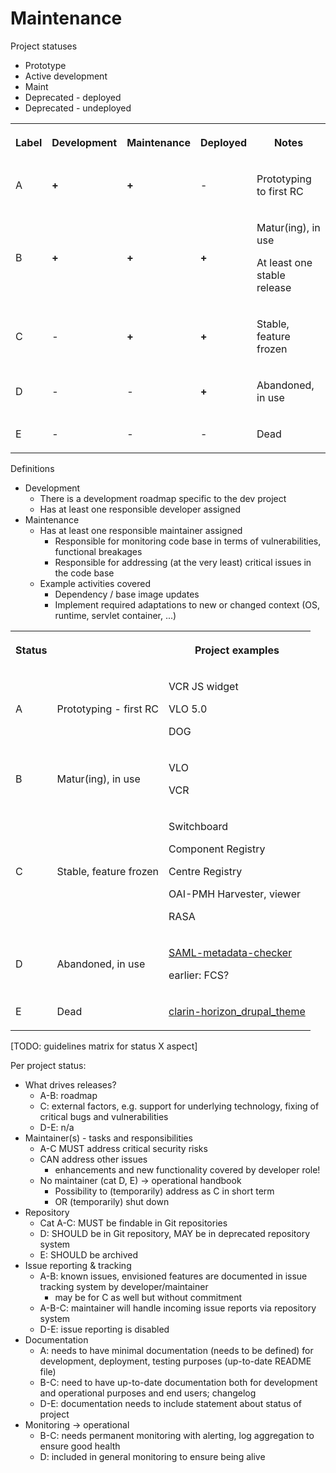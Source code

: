 # Maintenance

Project statuses

- Prototype
- Active development
- Maint
- Deprecated - deployed
- Deprecated - undeployed

<table>
  <tbody>
    <tr>
      <th>
        <p>Label</p>
      </th>
      <th>
        <p>Development</p>
      </th>
      <th>
        <p>Maintenance</p>
      </th>
      <th>
        <p>Deployed</p>
      </th>
      <th>
        <p>Notes</p>
      </th>
    </tr>
    <tr>
      <td>
        <p>A</p>
      </td>
      <td>
        <p><strong>+</strong></p>
      </td>
      <td>
        <p><strong>+</strong></p>
      </td>
      <td>
        <p>-</p>
      </td>
      <td>
        <p>Prototyping to first RC</p>
      </td>
    </tr>
    <tr>
      <td>
        <p>B</p>
      </td>
      <td>
        <p><strong>+</strong></p>
      </td>
      <td>
        <p><strong>+</strong></p>
      </td>
      <td>
        <p><strong>+</strong></p>
      </td>
      <td>
        <p>Matur(ing), in use</p>
        <p>At least one stable release</p>
      </td>
    </tr>
    <tr>
      <td>
        <p>C</p>
      </td>
      <td>
        <p>-</p>
      </td>
      <td>
        <p><strong>+</strong></p>
      </td>
      <td>
        <p><strong>+</strong></p>
      </td>
      <td>
        <p>Stable, feature frozen</p>
      </td>
    </tr>
    <tr>
      <td>
        <p>D</p>
      </td>
      <td>
        <p>-</p>
      </td>
      <td>
        <p>-</p>
      </td>
      <td>
        <p><strong>+</strong></p>
      </td>
      <td>
        <p>Abandoned, in use</p>
      </td>
    </tr>
    <tr>
      <td>
        <p>E</p>
      </td>
      <td>
        <p>-</p>
      </td>
      <td>
        <p>-</p>
      </td>
      <td>
        <p>-</p>
      </td>
      <td>
        <p>Dead</p>
      </td>
    </tr>
  </tbody>
</table>

Definitions

- Development
   - There is a development roadmap specific to the dev project
   - Has at least one responsible developer assigned
- Maintenance
   - Has at least one responsible maintainer assigned
      - Responsible for monitoring code base in terms of vulnerabilities, functional breakages
      - Responsible for addressing (at the very least) critical issues in the code base
   - Example activities covered
      - Dependency / base image updates
      - Implement required adaptations to new or changed context (OS, runtime, servlet container, ...)

<table>
<tbody>
  <tr>
    <th>
      <p>Status</p>
    </th>
    <th>&nbsp;</th>
    <th>
      <p>Project examples</p>
    </th>
  </tr>
  <tr>
    <td>
      <p>A</p>
    </td>
    <td>
      <p>Prototyping - first RC</p>
    </td>
    <td>
      <p>VCR JS widget</p>
      <p>VLO 5.0</p>
      <p>DOG</p>
    </td>
  </tr>
  <tr>
    <td>
      <p>B</p>
    </td>
    <td>
      <p>Matur(ing), in use</p>
    </td>
    <td>
      <p>VLO</p>
      <p>VCR</p>
    </td>
  </tr>
  <tr>
    <td>
      <p>C</p>
    </td>
    <td>
      <p>Stable, feature frozen</p>
    </td>
    <td>
      <p>Switchboard</p>
      <p>Component Registry</p>
      <p>Centre Registry</p>
      <p>OAI-PMH Harvester, viewer</p>
      <p>RASA</p>
    </td>
  </tr>
  <tr>
    <td>
      <p>D</p>
    </td>
    <td>
      <p>Abandoned, in use</p>
    </td>
    <td>
      <p><a href="https://github.com/clarin-eric/SAML-metadata-checker/">SAML-metadata-checker</a></p>
      <p>earlier: FCS?</p>
    </td>
  </tr>
  <tr>
    <td>
      <p>E</p>
    </td>
    <td>
      <p>Dead</p>
    </td>
    <td>
      <p><a href="https://github.com/clarin-eric/clarin-horizon_drupal_theme">clarin-horizon_drupal_theme</a></p>
    </td>
  </tr>
</tbody>
</table>

\[TODO: guidelines matrix for status X aspect\]

Per project status:

- What drives releases?
   - A-B: roadmap
   - C: external factors, e.g. support for underlying technology, fixing of critical bugs and vulnerabilities
   - D-E: n/a
- Maintainer(s) - tasks and responsibilities
   - A-C MUST address critical security risks
   - CAN address other issues
      - enhancements and new functionality covered by developer role!
   - No maintainer (cat D, E) -> operational handbook
      - Possibility to (temporarily) address as C in short term
      - OR (temporarily) shut down
- Repository
   - Cat A-C: MUST be findable in Git repositories
   - D: SHOULD be in Git repository, MAY be in deprecated repository system
   - E: SHOULD be archived
- Issue reporting & tracking
   - A-B: known issues, envisioned features are documented in issue tracking system by developer/maintainer
      - may be for C as well but without commitment
   - A-B-C: maintainer will handle incoming issue reports via repository system
   - D-E: issue reporting is disabled
- Documentation
   - A: needs to have minimal documentation (needs to be defined) for development, deployment, testing purposes (up-to-date README file)
   - B-C: need to have up-to-date documentation both for development and operational purposes and end users; changelog
   - D-E: documentation needs to include statement about status of project
- Monitoring -> operational
   - B-C: needs permanent monitoring with alerting, log aggregation to ensure good health
   - D: included in general monitoring to ensure being alive
